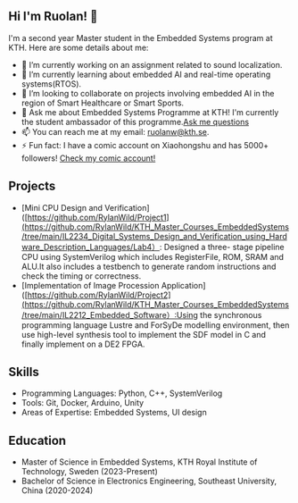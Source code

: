 ## Hi I'm Ruolan! 👋

I'm a second year Master student in the Embedded Systems program at KTH. Here are some details about me:

- 🔭 I’m currently working on an assignment related to sound localization.
- 🌱 I’m currently learning about embedded AI and real-time operating systems(RTOS).
- 👯 I’m looking to collaborate on projects involving embedded AI in the region of Smart Healthcare or Smart Sports.
- 💬 Ask me about Embedded Systems Programme at KTH! I'm currently the student ambassador of this programme.[Ask me questions](https://www.kth.se/en/studies/master/embedded-systems/students/ruolan-1.1350111)
- 📫 You can reach me at my email: ruolanw@kth.se.
- ⚡ Fun fact: I have a comic account on Xiaohongshu and has 5000+ followers! [Check my comic account!](https://www.xiaohongshu.com/user/profile/5f4a35e5000000000101f5ee)
## Projects

- [Mini CPU Design and Verification]([https://github.com/RylanWild/Project1](https://github.com/RylanWild/KTH_Master_Courses_EmbeddedSystems/tree/main/IL2234_Digital_Systems_Design_and_Verification_using_Hardware_Description_Languages/Lab4）: Designed a three- stage pipeline CPU using SystemVerilog which includes RegisterFile, ROM, SRAM and ALU.It also includes a testbench to generate random instructions and check the timing or correctness.
- [Implementation of Image Procession Application]([https://github.com/RylanWild/Project2](https://github.com/RylanWild/KTH_Master_Courses_EmbeddedSystems/tree/main/IL2212_Embedded_Software）:Using the synchronous programming language Lustre and ForSyDe modelling environment, then use high-level synthesis tool to implement the SDF model in C and finally implement on a DE2 FPGA.

## Skills

- Programming Languages: Python, C++, SystemVerilog
- Tools: Git, Docker, Arduino, Unity
- Areas of Expertise: Embedded Systems, UI design

## Education

- Master of Science in Embedded Systems, KTH Royal Institute of Technology, Sweden (2023-Present)
- Bachelor of Science in Electronics Engineering, Southeast University, China (2020-2024)
